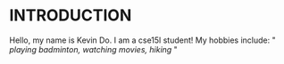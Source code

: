 # INTRODUCTION
Hello, my name is Kevin Do. I am a cse15l student! 
My hobbies include: " *playing badminton, watching movies, hiking* "
